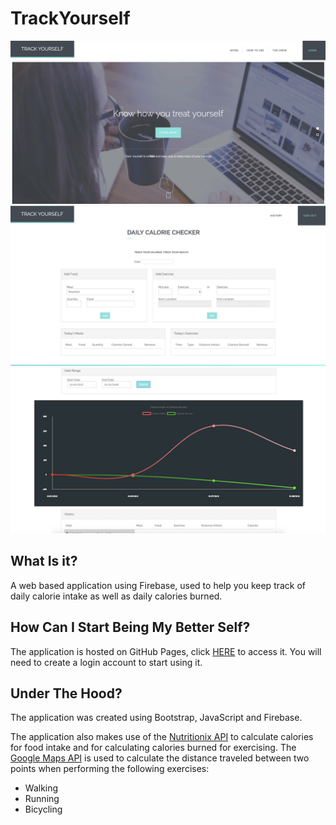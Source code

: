 # TrackYourself

![Home Page](assets/img/github/screenshot1.png)
![Input](assets/img/github/screenshot2.png)
![History](assets/img/github/screenshot3.png)

## What Is it?
A web based application using Firebase, used to help you keep track of daily calorie intake as well as daily calories burned.

## How Can I Start Being My Better Self?
The application is hosted on GitHub Pages, click [HERE](https://xtiane.github.io/TrackYourself/) to access it.  You will need to create a login account to start using it.

## Under The Hood?
The application was created using Bootstrap, JavaScript and Firebase.

The application also makes use of the [Nutritionix API](https://developer.nutritionix.com/) to calculate calories for food intake and for calculating calories burned for exercising.  The [Google Maps API](https://developers.google.com/maps/) is used to calculate the distance traveled between two points when performing the following exercises:
  * Walking
  * Running
  * Bicycling

